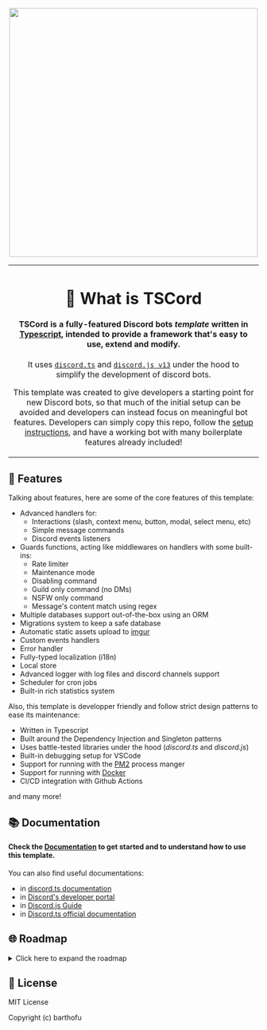 <p align="center">
    <img width="500" height="500" src="https://i.imgur.com/19Nas88.png">
</p>

<table>
  <tr>
    <td align="center">
   
# 🌟 What is TSCord

#### **TSCord** is a fully-featured **Discord bots** *template* written in [Typescript](https://www.typescriptlang.org/), intended to provide a framework that's easy to use, extend and modify.

It uses [`discord.ts`](https://github.com/oceanroleplay/discord.ts) and [`discord.js v13`](https://github.com/discordjs/discord.js) under the hood to simplify the development of discord bots.

This template was created to give developers a starting point for new Discord bots, so that much of the initial setup can be avoided and developers can instead focus on meaningful bot features. Developers can simply copy this repo, follow the [setup instructions](https://barthofu.github.io/tscord-template-docs), and have a working bot with many boilerplate features already included!        
    </td>
  </tr>
</table>

## 📜 Features

Talking about features, here are some of the core features of this template:

- Advanced handlers for:
    - Interactions (slash, context menu, button, modal, select menu, etc)
    - Simple message commands
    - Discord events listeners
- Guards functions, acting like middlewares on handlers with some built-ins:
    - Rate limiter
    - Maintenance mode
    - Disabling command
    - Guild only command (no DMs)
    - NSFW only command
    - Message's content match using regex
- Multiple databases support out-of-the-box using an ORM
- Migrations system to keep a safe database
- Automatic static assets upload to [imgur](https://imgur.com/)
- Custom events handlers
- Error handler
- Fully-typed localization (i18n)
- Local store
- Advanced logger with log files and discord channels support
- Scheduler for cron jobs
- Built-in rich statistics system

Also, this template is developper friendly and follow strict design patterns to ease its maintenance:
- Written in Typescript
- Built around the Dependency Injection and Singleton patterns
- Uses battle-tested libraries under the hood (*discord.ts* and *discord.js*)
- Built-in debugging setup for VSCode
- Support for running with the [PM2](https://pm2.keymetrics.io/) process manger
- Support for running with [Docker](https://www.docker.com/)
- CI/CD integration with Github Actions

and many more!

## 📚 Documentation

#### Check the [**Documentation**](https://barthofu.github.io/tscord-template-docs) to get started and to understand how to use this template.

You can also find useful documentations:
- in [discord.ts documentation](https://discord-ts.js.org/)
- in [Discord's developer portal](https://discord.com/developers/docs/intro)
- in [Discord.js Guide](https://discordjs.guide/)
- in [Discord.ts official documentation](https://owencalvin.github.io/discord.ts/)

## 🌐 Roadmap

<details>
<summary>Click here to expand the roadmap</summary>

#### Todo
- [ ] (JSDoc on config files properties)

#### Discord
- [ ] Custom events
    - [ ] `guildAdminRemove`
    - [x] `guildAdminAdd`
    - [x] `simpleCommandCreate`
- [x] Events
    - [x] `ready`
    - [x] `interactionCreate`
    - [x] `guildCreate`
    - [x] `guildDelete`
    - [x] `messageCreate`
- [x] Guards implementations
    - [x] user is bot
    - [x] nsfw
    - [x] cooldown
    - [x] maintenance
    - [x] dm
    - [x] enabled
    - [x] match
    - [x] permissions
- [X] Activities
- [x] Guards fallback message
- [x] [discord.js](https://github.com/discordjs/discord.js/) implementation
- [x] [discord.ts](https://github.com/oceanroleplay/discord.ts) implementation

#### Data
- [x] Other databases support
    - [x] MySQL
    - [x] MariaDB
    - [x] PosgreSQL
- [x] Automatic backup
- [x] Automatic assets upload and association
- [x] Users/Guilds sync with database
    - [ ] Register last interaction of a user with the bot
- [x] SQLite database
- [x] ORM (w/ [mikro-orm](https://github.com/mikro-orm/mikro-orm))
- [x] EAV pattern implementation for single data types
- [x] State store system (no database)
- [x] Built-in entities
    - [x] User
    - [x] Guild
    - [x] Stats

#### Utilities
- [ ] Errors handling
- [x] Stats
- [x] Localization
- [x] Logger
    - [x] log to discord channel
- [x] Cron tasks

#### Built-in commands
- [ ] General
    - [ ] `info`
    - [ ] `invite`
    - [x] `help`
    - [x] `stats`
    - [x] `ping` (with latency)
    
- [x] Admin
    - [x] `prefix`
- [x] Owner
    - [x] `eval`
    - [x] `maintenance`

#### DevOps
- [ ] .devcontainer (Codespaces config)
- [x] CI/CD
- [x] PM2
- [x] Docker
- [x] .env.example
- [x] Debugging config for VSCode
- ~~Unit tests (not relevant atm)~~

#### Other
- [ ] Documentation using [docusaurus](https://docusaurus.io)
- [ ] ESlint / Prettier
- [x] Comment code
- [x] Readme ([exemple](https://github.com/cristianireyes/ds-bot-core)) 
- [x] Issues templates ([exemple](https://github.com/oceanroleplay/discord.ts/issues/new/choose))
- [x] Code of conduct
- [x] JSDoc

#### Bonus
- [ ] Beautify discord channels logs
- [ ] Online dashboard for stats viuzalisation, monitoring, etc (using [Next.js](https://nextjs.org/) and [@discordx/koa](https://www.npmjs.com/package/@discordx/koa))
- [ ] Extensions
- [ ] Convert the template as an `npx` auto generated boilerplate (using [plop](https://github.com/plopjs/plop))
- [ ] Multiple database server instances connections
- [ ] Database backups automatic upload to [MEGA](https://mega.io/)
- [ ] Add support for NoSQL databases (mongo)
- [ ] Clustering + Sharding ([example](https://github.com/KevinNovak/Discord-Bot-TypeScript-Template#commands))
- [ ] Integrations with bot lists (e.g: top.gg)
- [ ] Pimp console logs ([chalk](https://github.com/chalk/chalk))
- [x] CLI to generates (also using *plop*) :
    - [x] Entities (maybe a simple wrapper of *mikro-orm* CLI)
    - [x] Commands
    - [x] Guards
    - [x] Events

</details>

## 📑 License

MIT License

Copyright (c) barthofu
